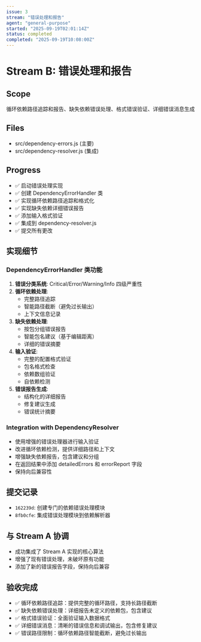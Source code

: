 ```yaml
---
issue: 3
stream: "错误处理和报告"
agent: "general-purpose"
started: "2025-09-19T02:01:14Z"
status: completed
completed: "2025-09-19T10:08:00Z"
---
```


# Stream B: 错误处理和报告

## Scope
循环依赖路径追踪和报告、缺失依赖错误处理、格式错误验证、详细错误消息生成

## Files
- src/dependency-errors.js (主要)
- src/dependency-resolver.js (集成)

## Progress
- ✅ 启动错误处理实现
- ✅ 创建 DependencyErrorHandler 类
- ✅ 实现循环依赖路径追踪和格式化
- ✅ 实现缺失依赖详细错误报告
- ✅ 添加输入格式验证
- ✅ 集成到 dependency-resolver.js
- ✅ 提交所有更改

## 实现细节

### DependencyErrorHandler 类功能
1. **错误分类系统**: Critical/Error/Warning/Info 四级严重性
2. **循环依赖处理**: 
   - 完整路径追踪
   - 智能路径截断（避免过长输出）
   - 上下文信息记录
3. **缺失依赖处理**:
   - 按包分组错误报告
   - 智能包名建议（基于编辑距离）
   - 详细的错误摘要
4. **输入验证**:
   - 完整的配置格式验证
   - 包名格式检查
   - 依赖数组验证
   - 自依赖检测
5. **错误报告生成**:
   - 结构化的详细报告
   - 修复建议生成
   - 错误统计摘要

### Integration with DependencyResolver
- 使用增强的错误处理器进行输入验证
- 改进循环依赖检测，提供详细路径和上下文
- 增强缺失依赖报告，包含建议和分组
- 在返回结果中添加 detailedErrors 和 errorReport 字段
- 保持向后兼容性

## 提交记录
- `162239d`: 创建专门的依赖错误处理模块
- `8fb0cfe`: 集成错误处理模块到依赖解析器

## 与 Stream A 协调
- 成功集成了 Stream A 实现的核心算法
- 增强了现有错误处理，未破坏原有功能
- 添加了新的错误报告字段，保持向后兼容

## 验收完成
- ✅ 循环依赖路径追踪：提供完整的循环路径，支持长路径截断
- ✅ 缺失依赖错误处理：详细报告未定义的依赖包，包含建议
- ✅ 格式错误验证：全面验证输入数据格式
- ✅ 详细错误消息：清晰的错误信息和调试输出，包含修复建议
- ✅ 错误路径限制：循环依赖路径智能截断，避免过长输出